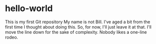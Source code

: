 # hello-world
This is my first Git repository
My name is not Bill. I've aged a bit from the first time I thought about doing this. So, for now, I'll just leave it at that.
I'll move the line down for the sake of complexity. Nobody likes a one-line rodeo.
